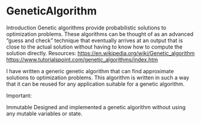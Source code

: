 # GeneticAlgorithm
 
 
Introduction
Genetic algorithms provide probabilistic solutions to optimization problems. These algorithms can be thought of as an advanced “guess and check” technique that eventually arrives at an output that is close to the actual solution without having to know how to compute the solution directly.
Resources:
https://en.wikipedia.org/wiki/Genetic_algorithm
https://www.tutorialspoint.com/genetic_algorithms/index.htm

I have written a generic genetic algorithm that can find approximate solutions to optimization problems. This algorithm is written in such a way that it can be reused for any application suitable for a genetic algorithm. 

Important:

Immutable
Designed and implemented a genetic algorithm without using any mutable variables or state.

